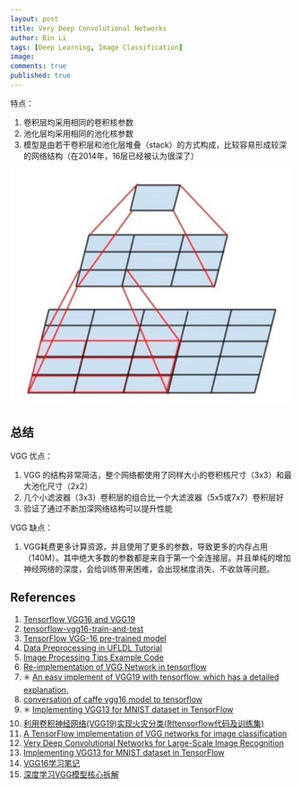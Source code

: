 ```yaml
---
layout: post
title: Very Deep Convolutional Networks
author: Bin Li
tags: [Deep Learning, Image Classification]
image: 
comments: true
published: true
---
```


特点：
1. 卷积层均采用相同的卷积核参数
2. 池化层均采用相同的池化核参数
3. 模型是由若干卷积层和池化层堆叠（stack）的方式构成，比较容易形成较深的网络结构（在2014年，16层已经被认为很深了）


![](/img/media/15847104015793.jpg)



## 总结
VGG 优点：
1. VGG 的结构非常简洁，整个网络都使用了同样大小的卷积核尺寸（3x3）和最大池化尺寸（2x2）
2. 几个小滤波器（3x3）卷积层的组合比一个大滤波器（5x5或7x7）卷积层好
3. 验证了通过不断加深网络结构可以提升性能

VGG 缺点：
1. VGG耗费更多计算资源，并且使用了更多的参数，导致更多的内存占用（140M）。其中绝大多数的参数都是来自于第一个全连接层。并且单纯的增加神经网络的深度，会给训练带来困难，会出现梯度消失、不收敛等问题。

## References
1. [Tensorflow VGG16 and VGG19](https://github.com/machrisaa/tensorflow-vgg)
2. [tensorflow-vgg16-train-and-test](https://github.com/ppplinday/tensorflow-vgg16-train-and-test)
3. [TensorFlow VGG-16 pre-trained model](https://github.com/ry/tensorflow-vgg16)
4. [Data Preprocessing in UFLDL Tutorial](http://ufldl.stanford.edu/wiki/index.php/Data_Preprocessing)
5. [Image Processing Tips Example Code](https://github.com/kharikri/Image-Processing-Tips/blob/master/Image%20Processing%20Tips%20Example%20Code.ipynb)
6. [Re-implementation of VGG Network in tensorflow](https://github.com/huyng/tensorflow-vgg)
7. ✳️ [An easy implement of VGG19 with tensorflow, which has a detailed explanation.](https://github.com/hjptriplebee/VGG19_with_tensorflow)
8. [conversation of caffe vgg16 model to tensorflow](https://github.com/ry/tensorflow-vgg16)
9. ✳️ [Implementing VGG13 for MNIST dataset in TensorFlow](https://medium.com/@amir_hf8/implementing-vgg13-for-mnist-dataset-in-tensorflow-abc1460e2b93)
10. [利用卷积神经网络(VGG19)实现火灾分类(附tensorflow代码及训练集)](http://www.cnblogs.com/vipyoumay/p/7884472.html)
11. [A TensorFlow implementation of VGG networks for image classification](https://github.com/conan7882/VGG-cifar-tf)
12. [Very Deep Convolutional Networks for Large-Scale Image Recognition](https://arxiv.org/abs/1409.1556)
13. [Implementing VGG13 for MNIST dataset in TensorFlow](https://medium.com/@amir_hf8/implementing-vgg13-for-mnist-dataset-in-tensorflow-abc1460e2b93)
14. [VGG16学习笔记](http://deanhan.com/2018/07/26/vgg16/)
15. [深度学习VGG模型核心拆解](https://cloud.tencent.com/developer/article/1039763)